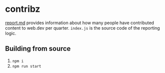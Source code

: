 # contribz

[report.md](report.md) provides information about how many people have
contributed content to web.dev per quarter. `index.js` is the source code of the
reporting logic.

## Building from source

1. `npm i`
2. `npm run start`